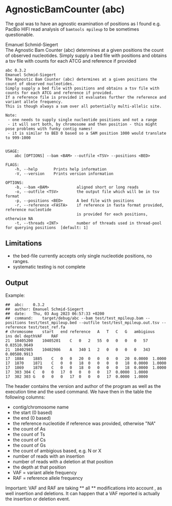 # AgnosticBamCounter (abc)


The goal was to have an agnostic examination of positions as I found e.g. PacBio HIFI read analysis
of `bamtools mpileup` to be sometimes questionable.

Emanuel Schmid-Siegert    
The Agnostic Bam Counter (abc) determines at a given positions the count of observed nucleotides. 
Simply supply a bed file with positions and obtains a tsv file with counts for each ATCG and reference if provided

```
abc 0.3.2
Emanuel Schmid-Siegert
The Agnostic Bam Counter (abc) determines at a given positions the count of observed nucleotides.
Simply supply a bed file with positions and obtains a tsv file with counts for each ATCG and reference if provided.
If a reference file is provided it evaluates further the reference and variant allele frequency.
This is though always a sum over all potentially multi-allelic site.

Note: 
 - one needs to supply single nucleotide positions and not a range
 - it will sort both, by chromosome and then position - this might pose problems with funky contig names!
 - it is similar to BED 0 based so a SAM position 1000 would translate to 999-1000


USAGE:
    abc [OPTIONS] --bam <BAM> --outfile <TSV> --positions <BED>

FLAGS:
    -h, --help       Prints help information
    -V, --version    Prints version information

OPTIONS:
    -b, --bam <BAM>            aligned short or long reads
    -o, --outfile <TSV>        the output file which will be in tsv format
    -p, --positions <BED>      A bed file with positions
    -r, --reference <FASTA>    if reference in fasta format provided, reference nucleotide 
                               is provided for each positions, otherwise NA
    -t, --threads <INT>        number of threads used in thread-pool for querying positions  [default: 1]

```

## Limitations

 - the bed-file currently accepts only single nucleotide positions, no ranges.
 - systematic testing is not complete

## Output

Example:

```
##	abc:	0.3.2											
##	author:	Emanuel Schmid-Siegert											
##	date:	Thu, 03 Aug 2023 06:57:33 +0200										
##	command:	target/debug/abc --bam test/test_mpileup.bam --positions test/test_mpileup.bed --outfile test/test_mpileup.out.tsv --reference test/test_ref.fa									
# chromosome	start	end	reference	A	T	C	G	ambigious	ins	del	depthVAF	RAF
21	10405200	10405201	C	0	2	55	0	0	0	0	57	0.03510.9649
21	10402985	10402986	A	340	1	2	0	0	0	0	343	0.00580.9913
17	1884	1885	C	0	0	20	0	0	0	0	20	0.0000	1.0000
17	1870	1871	C	0	0	18	0	0	0	0	18	0.0000	1.0000
17	1869	1870	C	0	0	18	0	0	0	0	18	0.0000	1.0000
17	303	304	C	0	0	17	0	0	0	0	17	0.0000	1.0000
17	302	303	G	0	0	0	17	0	0	0	17	0.0000	1.0000
```

The header contains the version and author of the program as well as the execution time and the used command.
We have then in the table the following columns:

 - contig/chromosome name
 - the start (0 based)
 - the end (0 based)
 - the reference nucleotide if reference was provided, otherwise "NA"
 - the count of As
 - the count of Ts
 - the count of Cs
 - the count of Gs
 - the count of ambigious based, e.g. N or X
 - number of reads with an insertion
 - number of reads with a deletion at that position
 - the depth at that position
 - VAF = variant allele frequency
 - RAF = reference allele frequency

 Important: VAF and RAF are taking ** all ** modifications into account , as well insertion and deletions.
 It can happen that a VAF reported is actually the insertion or deletion event.
 
